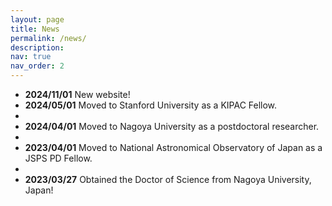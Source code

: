 ```yaml
---
layout: page
title: News
permalink: /news/
description: 
nav: true
nav_order: 2
---
```


<!-- {% include news.liquid %} -->
<!-- ### Recent Updates -->
- **2024/11/01** New website!
- **2024/05/01** Moved to Stanford University as a KIPAC Fellow.
- 
- **2024/04/01** Moved to Nagoya University as a postdoctoral researcher.
- 
- **2023/04/01** Moved to National Astronomical Observatory of Japan as a JSPS PD Fellow.
- 
- **2023/03/27** Obtained the Doctor of Science from Nagoya University, Japan!